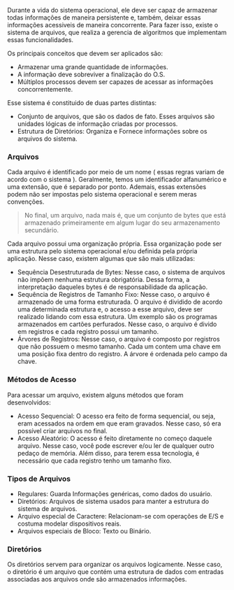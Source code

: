 Durante a vida do sistema operacional, ele deve ser capaz de armazenar todas informações de maneira persistente e, também, deixar essas informações acessiveis de maneira concorrente. Para fazer isso, existe o sistema de arquivos, que realiza a gerencia de algoritmos que implementam essas funcionalidades.

Os principais conceitos que devem ser aplicados são: 
- Armazenar uma grande quantidade de informações.
- A informação deve sobreviver a finalização do O.S.
- Múltiplos processos devem ser capazes de acessar as informações concorrentemente.

Esse sistema é constituido de duas partes distintas:
- Conjunto de arquivos, que são os dados de fato. Esses arquivos são unidades lógicas de informação criadas por processos.
- Estrutura de Diretórios: Organiza e Fornece informações sobre os arquivos do sistema.
### Arquivos
Cada arquivo é identificado por meio de um nome ( essas regras variam de acordo com o sistema ). Geralmente, temos um identificador alfanumérico e uma extensão, que é separado por ponto. Ademais, essas extensões podem não ser impostas pelo sistema operacional e serem meras convenções.

> No final, um arquivo, nada mais é, que um conjunto de bytes que está armazenado primeiramente em algum lugar do seu armazenamento secundário.

Cada arquivo possui uma organização própria. Essa organização pode ser uma estrutura pelo sistema operacional e/ou definida pela própria aplicação. Nesse caso, existem algumas que são mais utilizadas:
- Sequência Desestruturada de Bytes: Nesse caso, o sistema de arquivos não impõem nenhuma estrutura obrigatória. Dessa forma, a interpretação daqueles bytes é de responsabilidade da aplicação.
- Sequência de Registros de Tamanho Fixo: Nesse caso, o arquivo é armazenado de uma forma estruturada. O arquivo é dividido de acordo uma determinada estrutura e, o acesso a esse arquivo, deve ser realizado lidando com essa estrutura. Um exemplo são os programas armazenados em cartões perfurados. Nesse caso, o arquivo é divido em registros e cada registro possui um tamanho. 
- Árvores de Registros: Nesse caso, o arquivo é composto por registros que não possuem o mesmo tamanho. Cada um contem uma chave em uma posição fixa dentro do registro. A árvore é ordenada pelo campo da chave.

### Métodos de Acesso
Para acessar um arquivo, existem alguns métodos que foram desenvolvidos:

- Acesso Sequencial: O acesso era feito de forma sequencial, ou seja, eram acessados na ordem em que eram gravados. Nesse caso, só era possível criar arquivos no final.
- Acesso Aleatório: O acesso é feito diretamente no começo daquele arquivo. Nesse caso, você pode escrever e/ou ler de qualquer outro pedaço de memória. Além disso, para terem essa tecnologia, é necessário que cada registro tenho um tamanho fixo.

### Tipos de Arquivos

- Regulares: Guarda Informações genéricas, como dados do usuário.
- Diretórios: Arquivos de sistema usados para manter a estrutura do sistema de arquivos.
- Arquivo especial de Caractere: Relacionam-se com operações de E/S e costuma modelar dispositivos reais.
- Arquivos especiais de Bloco: Texto ou Binário.

### Diretórios
Os diretórios servem para organizar os arquivos logicamente. Nesse caso, o diretório é um arquivo que contém uma estrutura de dados com entradas associadas aos arquivos onde são armazenados informações.